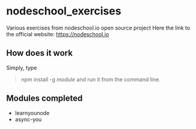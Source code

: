 # nodeschool_exercises

Various exercises from nodeschool.io open source project
Here the link to the official website:
https://nodeschool.io

## How does it work

Simply, type 
> npm install -g *module* 
and run it from the command line.

## Modules completed
- learnyounode
- async-you
 
